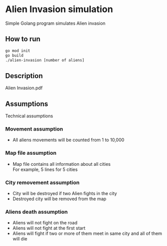 # Alien Invasion simulation

Simple Golang program simulates Alien invasion  

## How to run
```sh
go mod init
go build
./alien-invasion [number of aliens]
```

## Description
Alien Invasion.pdf  

## Assumptions
Technical assumptions  

### Movement assumption
- All aliens movements will be counted from 1 to 10,000  

### Map file assumption
- Map file contains all information about all cities  
For example, 5 lines for 5 cities  

### City removement assumption
- City will be destroyed if two Alien fights in the city  
- Destroyed city will be removed from the map  

### Aliens death assumption
- Aliens will not fight on the road  
- Aliens will not fight at the first start  
- Aliens will fight if two or more of them meet in same city and all of them will die  
